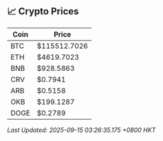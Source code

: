 ## 📈 Crypto Prices

| Coin | Price |
| ---- | ----- |
| BTC | $115512.7026 |
| ETH | $4619.7023 |
| BNB | $928.5863 |
| CRV | $0.7941 |
| ARB | $0.5158 |
| OKB | $199.1287 |
| DOGE | $0.2789 |

_Last Updated: 2025-09-15 03:26:35.175 +0800 HKT_